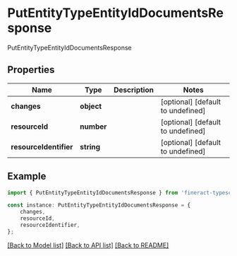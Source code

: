 # PutEntityTypeEntityIdDocumentsResponse

PutEntityTypeEntityIdDocumentsResponse

## Properties

Name | Type | Description | Notes
------------ | ------------- | ------------- | -------------
**changes** | **object** |  | [optional] [default to undefined]
**resourceId** | **number** |  | [optional] [default to undefined]
**resourceIdentifier** | **string** |  | [optional] [default to undefined]

## Example

```typescript
import { PutEntityTypeEntityIdDocumentsResponse } from 'fineract-typescript-client';

const instance: PutEntityTypeEntityIdDocumentsResponse = {
    changes,
    resourceId,
    resourceIdentifier,
};
```

[[Back to Model list]](../README.md#documentation-for-models) [[Back to API list]](../README.md#documentation-for-api-endpoints) [[Back to README]](../README.md)
